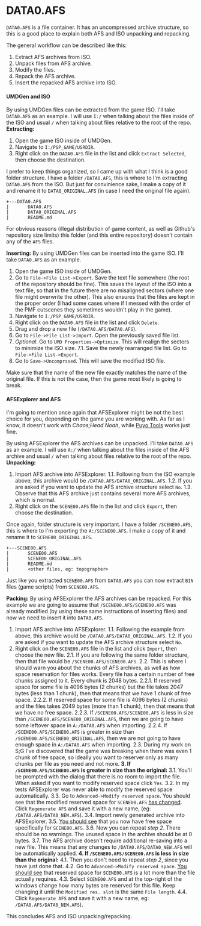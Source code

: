 # DATA0.AFS
`DATA0.AFS` is a file container. It has an uncompressed archive structure, so this is a good place to explain both AFS and ISO unpacking and repacking.

The general workflow can be described like this:
1. Extract AFS archives from ISO.
2. Unpack files from AFS archive.
3. Modify the files.
4. Repack the AFS archive.
5. Insert the repacked AFS archive into ISO.

#### UMDGen and ISO
By using UMDGen files can be extracted from the game ISO. I'll take `DATA0.AFS` as an example. I will use `I:/` when talking about the files inside of the ISO and usual `/` when talking about files relative to the root of the repo.
**Extracting:**
1. Open the game ISO inside of UMDGen.
2. Navigate to `I:/PSP_GAME/USRDIR`.
3. Right click on the `DATA0.AFS` file in the list and click `Extract Selected`, then choose the destination.

I prefer to keep things organized, so I came up with what I think is a good folder structure.
I have a folder `/DATA0.AFS`, this is where to I'm extracting `DATA0.AFS` from the ISO. But just for convinience sake, I make a copy of it and rename it to `DATA0_ORIGINAL.AFS` (in case I need the original file again).

```
+---DATA0.AFS
|       DATA0.AFS
|       DATA0_ORIGINAL.AFS
|       README.md
```

For obvious reasons (illegal distribution of game content, as well as Github's repository size limits) this folder (and this entire repository) doesn't contain any of the `AFS` files.

**Inserting:**
By using UMDGen files can be inserted into the game ISO. I'll take `DATA0.AFS` as an example.
1. Open the game ISO inside of UMDGen.
2. Go to `File->File List->Export`. Save the text file somewhere (the root of the repository should be fine).
This saves the layout of the ISO into a text file, so that in the future there are no misaligned sectors (where one file might overwrite the other). This also ensures that the files are kept in the proper order (I had some cases where if I messed with the order of the PMF cutscenes they sometimes wouldn't play in the game).
3. Navigate to `I:/PSP_GAME/USRDIR`.
4. Right click on the `DATA0.AFS` file in the list and click `Delete`.
5. Drag and drop a new file (`/DATA0.AFS/DATA0.AFS`).
6. Go to `File->File List->Import`. Open the previously saved file list.
7. *Optional*. Go to `UMD Properties->Optimize`. This will realign the sectors to minimize the ISO size.
7.1. Save the newly rearranged file list. Go to `File->File List->Export`.
8. Go to `Save->Uncomprssed`. This will save the modified ISO file.

Make sure that the name of the new file exactly matches the name of the original file. If this is not the case, then the game most likely is going to break.

#### AFSExplorer and AFS
I'm going to mention once again that AFSExplorer might be not the best choice for you, depending on the game you are working with. As far as I know, it doesn't work with *Chaos;Head Noah*, while [Puyo Tools](https://github.com/nickworonekin/puyotools) works just fine.

By using AFSExplorer the AFS archives can be unpacked. I’ll take `DATA0.AFS` as an example. I will use `A:/` when talking about the files inside of the AFS archive and usual `/` when talking about files relative to the root of the repo.
**Unpacking:**
1. Import AFS archive into AFSExplorer.
1.1. Following from the ISO example above, this archive would be `/DATA0.AFS/DATA0_ORIGINAL.AFS`.
1.2. If you are asked if you want to update the AFS archive structure select `No`.
1.3. Observe that this AFS archive just contains several more AFS archives, which is normal.
2. Right click on the `SCENE00.AFS` file in the list and click `Export`, then choose the destination.

Once again, folder structure is very important.
I have a folder `/SCENE00.AFS`, this is where to I'm exporting the `A:/SCENE00.AFS`. I make a copy of it and rename it to `SCENE00_ORIGINAL.AFS`.

```
+---SCENE00.AFS
|       SCENE00.AFS
|       SCENE00_ORIGINAL.AFS
|       README.md
|       <other files, eg: topographer>
```

Just like you extracted `SCENE00.AFS` from `DATA0.AFS` you can now extract `BIN` files (game scripts) from `SCENE00.AFS`.

**Packing:**
By using AFSExplorer the AFS archives can be repacked. For this example we are going to assume that `/SCENE00.AFS/SCENE00.AFS` was already modified (by using these same instructions of inserting files) and now we need to insert it into `DATA0.AFS`.

1. Import AFS archive into AFSExplorer.
1.1. Following the example from above, this archive would be `/DATA0.AFS/DATA0_ORIGINAL.AFS`.
1.2. If you are asked if you want to update the AFS archive structure select `No`.
2. Right click on the `SCENE00.AFS` file in the list and click `Import`, then choose the new file.
2.1. If you are following the same folder structure, then that file would be `/SCENE00.AFS/SCENE00.AFS`.
2.2. This is where I should warn you about the chunks of AFS archives, as well as how space reservation for files works. Every file has a certain number of free chunks assigned to it. Every chunk is 2048 bytes.
2.2.1. If reserved space for some file is 4096 bytes (2 chunks) but the file takes 2047 bytes (less than 1 chunk), then that means that we have 1 chunk of free space.
2.2.2. If reserved space for some file is 4096 bytes (2 chunks) and the files takes 2049 bytes (more than 1 chunk), then that means that we have no free space.
2.2.3. If `/SCENE00.AFS/SCENE00.AFS` is less in size than `/SCENE00.AFS/SCENE00_ORIGINAL.AFS`, then we are going to have some leftover space in `A:/DATA0.AFS` when importing.
2.2.4. If `/SCENE00.AFS/SCENE00.AFS` is greater in size than `/SCENE00.AFS/SCENE00_ORIGINAL.AFS`, then we are not going to have enough space in `A:/DATA0.AFS` when importing.
2.3. During my work on S;G I've discovered that the game was breaking when there was even 1 chunk of free space, so ideally you want to reserver only as many chunks per file as you need and not more.
**3. If `/SCENE00.AFS/SCENE00.AFS` is greater in size than the original:**
3.1. You'll be prompted with the dialog that there is no room to import the file. When asked if you want to modify reserved space click `Yes`.
3.2. In my tests AFSExplorer was never able to modify the reserved space automatically.
3.3. Go to `Advanced->Modify reserved space`. You should see that the modified reserved space for `SCENE00.AFS` [has changed](https://i.imgur.com/PUJ8RZu.png). Click `Regenerate AFS` and save it with a new name, (eg: `/DATA0.AFS/DATA0_NEW.AFS`).
3.4. Import newly generated archive into AFSExplorer.
3.5. [You should see](https://i.imgur.com/EewJVBW.png) that you now have free space specifically for `SCENE00.AFS`.
3.6. Now you can repeat *step 2*. There should be no warnings. The unused space in the archive should be at 0 bytes.
3.7. The AFS archive doesn't require additional re-saving into a new file. This means that any changes to `/DATA0.AFS/DATA0_NEW.AFS` will be automatically applied.
**4. If `/SCENE00.AFS/SCENE00.AFS` is less in size than the original:**
4.1. Then you don't need to repeat *step 2*, since you have just done that.
4.2. Go to `Advanced->Modify reserved space`. [You should see](https://i.imgur.com/jncOwlo.png) that reserved space for `SCENE00.AFS` is a lot more than the file actually requires.
4.3. Select `SCENE00.AFS` and at the top-right of the windows change how many bytes are reserved for this file. Keep changing it until the `Modified res. slot` is the same `File length`.
4.4. Click `Regenerate AFS` and save it with a new name, eg: `/DATA0.AFS/DATA0_NEW.AFS`).

This concludes AFS and ISO unpacking/repacking.
